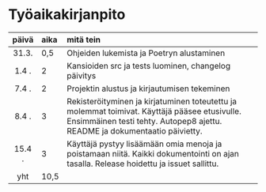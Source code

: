 # Työaikakirjanpito

| päivä | aika | mitä tein  |
| :----:|:-----| :-----|
| 31.3. | 0,5  | Ohjeiden lukemista ja Poetryn alustaminen |
| 1.4 . | 2    | Kansioiden src ja tests luominen, changelog päivitys |
| 7.4 . | 2    | Projektin alustus ja kirjautumisen tekeminen |
| 8.4 . | 3    | Rekisteröityminen ja kirjatuminen toteutettu ja molemmat toimivat. Käyttäjä pääsee etusivulle. Ensimmäinen testi tehty. Autopep8 ajettu. README ja dokumentaatio päivietty. |
| 15.4 . | 3   | Käyttäjä pystyy lisäämään omia menoja ja poistamaan niitä. Kaikki dokumentointi on ajan tasalla. Release hoidettu ja issuet sallittu. |
| yht   | 10,5  | | 
